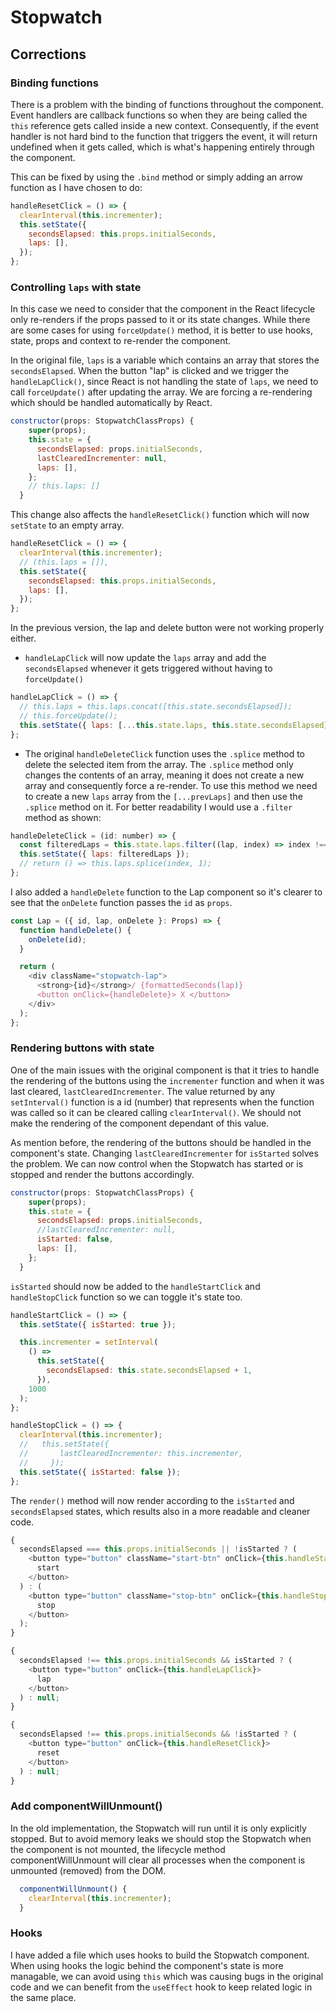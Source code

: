 # Stopwatch

## Corrections

### Binding functions

There is a problem with the binding of functions throughout the component. Event handlers are callback functions so when they are being called the `this` reference gets called inside a new context. Consequently, if the event handler is not hard bind to the function that triggers the event, it will return undefined when it gets called, which is what's happening entirely through the component.

This can be fixed by using the `.bind` method or simply adding an arrow function as I have chosen to do:

```js
handleResetClick = () => {
  clearInterval(this.incrementer);
  this.setState({
    secondsElapsed: this.props.initialSeconds,
    laps: [],
  });
};
```

### Controlling `laps` with state

In this case we need to consider that the component in the React lifecycle only re-renders if the props passed to it or its state changes. While there are some cases for using `forceUpdate()` method, it is better to use hooks, state, props and context to re-render the component.

In the original file, `laps` is a variable which contains an array that stores the `secondsElapsed`. When the button "lap" is clicked and we trigger the `handleLapClick()`, since React is not handling the state of `laps`, we need to call `forceUpdate()` after updating the array. We are forcing a re-rendering which should be handled automatically by React.

```js
constructor(props: StopwatchClassProps) {
    super(props);
    this.state = {
      secondsElapsed: props.initialSeconds,
      lastClearedIncrementer: null,
      laps: [],
    };
    // this.laps: []
  }
```

This change also affects the `handleResetClick()` function which will now `setState` to an empty array.

```js
handleResetClick = () => {
  clearInterval(this.incrementer);
  // (this.laps = []),
  this.setState({
    secondsElapsed: this.props.initialSeconds,
    laps: [],
  });
};
```

In the previous version, the lap and delete button were not working properly either.

- `handleLapClick` will now update the `laps` array and add the `secondsElapsed` whenever it gets triggered without having to `forceUpdate()`

```js
handleLapClick = () => {
  // this.laps = this.laps.concat([this.state.secondsElapsed]);
  // this.forceUpdate();
  this.setState({ laps: [...this.state.laps, this.state.secondsElapsed] });
};
```

- The original `handleDeleteClick` function uses the `.splice` method to delete the selected item from the array. The `.splice` method only changes the contents of an array, meaning it does not create a new array and consequently force a re-render. To use this method we need to create a new `laps` array from the `[...prevLaps]` and then use the `.splice` method on it. For better readability I would use a `.filter` method as shown:

```js
handleDeleteClick = (id: number) => {
  const filteredLaps = this.state.laps.filter((lap, index) => index !== id);
  this.setState({ laps: filteredLaps });
  // return () => this.laps.splice(index, 1);
};
```

I also added a `handleDelete` function to the Lap component so it's clearer to see that the `onDelete` function passes the `id` as `props`.

```js
const Lap = ({ id, lap, onDelete }: Props) => {
  function handleDelete() {
    onDelete(id);
  }

  return (
    <div className="stopwatch-lap">
      <strong>{id}</strong>/ {formattedSeconds(lap)}
      <button onClick={handleDelete}> X </button>
    </div>
  );
};
```

### Rendering buttons with state

One of the main issues with the original component is that it tries to handle the rendering of the buttons using the `incrementer` function and when it was last cleared, `lastClearedIncrementer`. The value returned by any `setInterval()` function is a id (number) that represents when the function was called so it can be cleared calling `clearInterval()`. We should not make the rendering of the component dependant of this value.

As mention before, the rendering of the buttons should be handled in the component's state. Changing `lastClearedIncrementer` for `isStarted` solves the problem. We can now control when the Stopwatch has started or is stopped and render the buttons accordingly.

```js
constructor(props: StopwatchClassProps) {
    super(props);
    this.state = {
      secondsElapsed: props.initialSeconds,
      //lastClearedIncrementer: null,
      isStarted: false,
      laps: [],
    };
  }
```

`isStarted` should now be added to the `handleStartClick` and `handleStopClick` function so we can toggle it's state too.

```js
handleStartClick = () => {
  this.setState({ isStarted: true });

  this.incrementer = setInterval(
    () =>
      this.setState({
        secondsElapsed: this.state.secondsElapsed + 1,
      }),
    1000
  );
};

handleStopClick = () => {
  clearInterval(this.incrementer);
  //   this.setState({
  //       lastClearedIncrementer: this.incrementer,
  //     });
  this.setState({ isStarted: false });
};
```

The `render()` method will now render according to the `isStarted` and `secondsElapsed` states, which results also in a more readable and cleaner code.

```js
{
  secondsElapsed === this.props.initialSeconds || !isStarted ? (
    <button type="button" className="start-btn" onClick={this.handleStartClick}>
      start
    </button>
  ) : (
    <button type="button" className="stop-btn" onClick={this.handleStopClick}>
      stop
    </button>
  );
}
```

```js
{
  secondsElapsed !== this.props.initialSeconds && isStarted ? (
    <button type="button" onClick={this.handleLapClick}>
      lap
    </button>
  ) : null;
}
```

```js
{
  secondsElapsed !== this.props.initialSeconds && !isStarted ? (
    <button type="button" onClick={this.handleResetClick}>
      reset
    </button>
  ) : null;
}
```

### Add componentWillUnmount()

In the old implementation, the Stopwatch will run until it is only explicitly stopped. But to avoid memory leaks we should stop the Stopwatch when the component is not mounted, the lifecycle method componentWillUnmount will clear all processes when the component is unmounted (removed) from the DOM.

```js
  componentWillUnmount() {
    clearInterval(this.incrementer);
  }
```

### Hooks

I have added a file which uses hooks to build the Stopwatch component. When using hooks the logic behind the component's state is more managable, we can avoid using `this` which was causing bugs in the original code and we can benefit from the `useEffect` hook to keep related logic in the same place.
